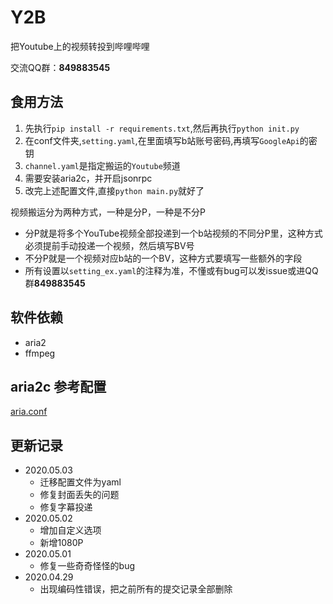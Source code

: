 # Y2B

把Youtube上的视频转投到哔哩哔哩

交流QQ群：**849883545**

## 食用方法

1. 先执行`pip install -r requirements.txt`,然后再执行`python init.py`
2. 在conf文件夹,`setting.yaml`,在里面填写b站账号密码,再填写`GoogleApi`的密钥
3. `channel.yaml`是指定搬运的`Youtube`频道
4. 需要安装aria2c，并开启jsonrpc
5. 改完上述配置文件,直接`python main.py`就好了

视频搬运分为两种方式，一种是分P，一种是不分P

- 分P就是将多个YouTube视频全部投递到一个b站视频的不同分P里，这种方式必须提前手动投递一个视频，然后填写BV号
- 不分P就是一个视频对应b站的一个BV，这种方式要填写一些额外的字段
- 所有设置以`setting_ex.yaml`的注释为准，不懂或有bug可以发issue或进QQ群**849883545**

## 软件依赖

- aria2
- ffmpeg

## aria2c 参考配置

[aria.conf](./conf/aria.conf)

## 更新记录

- 2020.05.03
  - 迁移配置文件为yaml
  - 修复封面丢失的问题
  - 修复字幕投递
- 2020.05.02
  - 增加自定义选项
  - 新增1080P
- 2020.05.01
  - 修复一些奇奇怪怪的bug
- 2020.04.29
  - 出现编码性错误，把之前所有的提交记录全部删除
